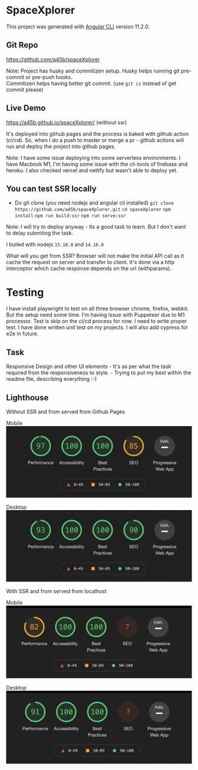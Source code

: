 # SpaceXplorer

This project was generated with [Angular CLI](https://github.com/angular/angular-cli) version 11.2.0.

## Git Repo

https://github.com/a45b/spaceXplorer

Note: Project has husky and commitizen setup.
Husky helps running git pre-commit or pre-push hooks.  
Commitizen helps having better git commit. (use `git cz` instead of get commit please)

## Live Demo

https://a45b.github.io/spaceXplorer/ (without ssr)

It's deployed into github pages and the process is baked with github action (ci/cd).
So, when I do a push to master or merge a pr - github actions will run and deploy the project into github pages.

Note: I have some issue deploying into some serverless environments. I have Macbook M1, I'm having some issue with the cli-tools of firebase and heroku. I also checked vercel and netlify but wasn't able to deploy yet.

## You can test SSR locally

- Do git clone (you need nodejs and angular cli installed)
  `git clone https://github.com/a45b/spaceXplorer.git`
  `cd spaceXplorer`
  `npm install`
  `npm run build:ssr`
  `npm run serve:ssr`

Note: I will try to deploy anyway - Its a good task to learn. But I don't want to delay submiting the task.

I builed with nodejs `15.10.0` and `14.16.0`

What will you get from SSR?
Browser will not make the initial API call as it cache the request on server and transfer to client.
It's done via a http interceptor which cache response depends on the url (withparams).

# Testing

I have install playwright to test on all three browser chrome, firefox, webkit.
But the setup need some time. I'm having issue with Puppeteer due to M1 processor.
Test is skip on the ci/cd process for now. I need to write proper test.
I have done written unit test on my projects.
I will also add cypress for e2e in future.

## Task

Responsive Design and other UI elements - It's as per what the task required from the responsiveness to style. - Trying to put my best within the readme file, describing everything :-)

## Lighthouse

Without SSR and from served from Github Pages

Mobile
![lighthouse-without-ssr-mobile](lighthouse-without-ssr-mobile.png?raw=true)

Desktop
![lighthouse-without-ssr-desktop](lighthouse-without-ssr-desktop.png?raw=true)

With SSR and from served from localhost

Mobile
![lighthouse-with-ssr-mobile](lighthouse-ssr-mobile.png?raw=true)

Desktop
![lighthouse-with-ssr-desktop](lighthouse-ssr-desktop.png?raw=true)
